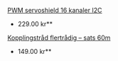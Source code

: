 [PWM servoshield 16 kanaler I2C](https://www.electrokit.com/produkt/pwm-servoshield-16-kanaler-i2c/)

* 229.00 kr**

[Kopplingstråd flertrådig – sats 60m](https://www.electrokit.com/produkt/kopplingstrad-flertradig-sats-60m/)

* 149.00 kr**

